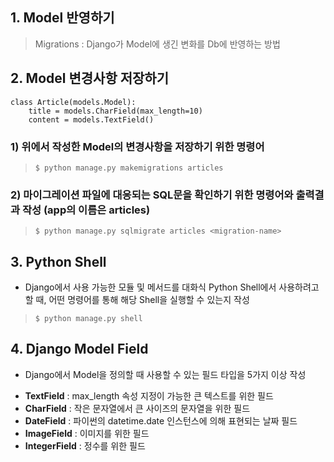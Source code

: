 ## 1. Model 반영하기 

> Migrations : Django가 Model에 생긴 변화를 Db에 반영하는 방법

## 2. Model 변경사항 저장하기
    class Article(models.Model):
        title = models.CharField(max_length=10)
        content = models.TextField()
### 1) 위에서 작성한 Model의 변경사항을 저장하기 위한 명령어
> `$ python manage.py makemigrations articles`
### 2) 마이그레이션 파일에 대응되는 SQL문을 확인하기 위한 명령어와 출력결과 작성 (app의 이름은 articles)
> `$ python manage.py sqlmigrate articles <migration-name>`

## 3. Python Shell
* Django에서 사용 가능한 모듈 및 메서드를 대화식 Python Shell에서 사용하려고 할 때, 어떤 명령어를 통해 해당 Shell을 실행할 수 있는지 작성
> `$ python manage.py shell`

## 4. Django Model Field

* Django에서 Model을 정의할 때 사용할 수 있는 필드 타입을 5가지 이상 작성
- **TextField** : max_length 속성 지정이 가능한 큰 텍스트를 위한 필드
- **CharField** : 작은 문자열에서 큰 사이즈의 문자열을 위한 필드
- **DateField** : 파이썬의 datetime.date 인스턴스에 의해 표현되는 날짜 필드
- **ImageField** : 이미지를 위한 필드
- **IntegerField** : 정수를 위한 필드